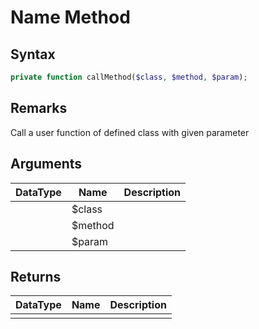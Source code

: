 # Name Method
## Syntax

```php
private function callMethod($class, $method, $param);
```

## Remarks
Call a user function of defined class with given parameter

## Arguments

| DataType | Name | Description |
| --- | --- | --- |
| | $class | |
| | $method | |
| | $param | |

## Returns

| DataType | Name | Description |
| --- | --- | --- |
| | | |
